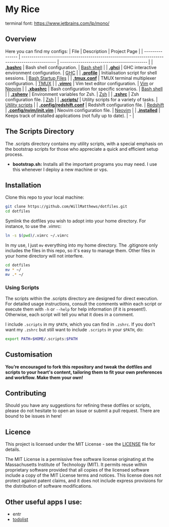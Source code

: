 # My Rice

terminal font: https://www.jetbrains.com/lp/mono/

## Overview
Here you can find my configs:
| File                                                                                                    | Description                                                                                     | Project Page                                                                                     |
| ---------------                                                                                         | ----------------------------------------------------------------------------------------------- | -------------------------------------------                                                      |
| [**.bashrc**](https://github.com/WillMatthews/dotfiles/blob/master/.bashrc)                             | Bash shell configuration.                                                                       | [Bash shell](https://www.gnu.org/software/bash/)                                                 |
| [**.ghci**](https://github.com/WillMatthews/dotfiles/blob/master/.ghci)                                 | GHC interactive environment configuration.                                                      | [GHC](https://www.haskell.org/ghc/)                                                              |
| [**.profile**](https://github.com/WillMatthews/dotfiles/blob/master/.profile)                           | Initialisation script for shell sessions.                                                       | [Bash Startup Files](https://www.gnu.org/software/bash/manual/html_node/Bash-Startup-Files.html) |
| [**.tmux.conf**](https://github.com/WillMatthews/dotfiles/blob/master/.tmux.conf)                       | TMUX terminal multiplexer configuration.                                                        | [TMUX](https://github.com/tmux/tmux)                                                             |
| [**.vimrc**](https://github.com/WillMatthews/dotfiles/blob/master/.vimrc)                               | Vim text editor configuration.                                                                  | [Vim](https://www.vim.org/) or [Neovim](https://neovim.io/)                              |
| [**.xbashrc**](https://github.com/WillMatthews/dotfiles/blob/master/.xbashrc)                           | Bash configuration for specific scenarios.                                                      | [Bash shell](https://www.gnu.org/software/bash/)                                                 |
| [**.zshenv**](https://github.com/WillMatthews/dotfiles/blob/master/.zshenv)                             | Environment variables for Zsh.                                                                  | [Zsh](https://www.zsh.org/)                                                                      |
| [**.zshrc**](https://github.com/WillMatthews/dotfiles/blob/master/.zshrc)                               | Zsh configuration file.                                                                         | [Zsh](https://www.zsh.org/)                                                                      |
| [**.scripts/**](https://github.com/WillMatthews/dotfiles/blob/master/.scripts/)                         | Utility scripts for a variety of tasks.                                                         | [Utility scripts](https://github.com/WillMatthews/dotfiles/blob/master/.scripts/)                |
| [**.config/redshift.conf**](https://github.com/WillMatthews/dotfiles/blob/master/.config/redshift.conf) | Redshift configuration file.                                                                    | [Redshift](https://github.com/jonls/redshift)
| [**.config/nvim/init.vim**](https://github.com/WillMatthews/dotfiles/blob/master/.config/nvim/init.vim) | Neovim configuration file.                                                                      | [Neovim](https://neovim.io/)                                                                     |
| [**.installed**](https://github.com/WillMatthews/dotfiles/blob/master/.installed)                       | Keeps track of installed applications (not fully up to date).                                   | -                                                                                                |




## The Scripts Directory

The .scripts directory contains my utility scripts, with a special emphasis on the bootstrap scripts for those who appreciate a quick and efficient setup process.

- **bootstrap.sh:** Installs all the important programs you may need. I use this whenever I deploy a new machine or vps.

## Installation

Clone this repo to your local machine:
```bash
git clone https://github.com/WillMatthews/dotfiles.git
cd dotfiles
```

Symlink the dotfiles you wish to adopt into your home directory. For instance, to use the .vimrc:
```bash
ln -s $(pwd)/.vimrc ~/.vimrc
```

In my use, I just `mv` everything into my home directory. The .gitignore only includes the files in this repo, so it's easy to manage them. Other files in your home directory will not interfere.
```bash
cd dotfiles
mv * ~/
mv .* ~/
```


### Using Scripts
The scripts within the .scripts directory are designed for direct execution. For detailed usage instructions, consult the comments within each script or execute them with `-h` or `--help` for help information (if it is present!). 
Otherwise, each script will tell you what it does in a comment.

I include `.scripts` in my `$PATH`, which you can find in `.zshrc`.
If you don't want my `.zshrc` but still want to include `.scripts` in your `$PATH`, do:
```bash
export PATH=$HOME/.scripts:$PATH 
```

## Customisation
**You’re encouraged to fork this repository and tweak the dotfiles and scripts to your heart's content, tailoring them to fit your own preferences and workflow.
Make them your own!**

## Contributing
Should you have any suggestions for refining these dotfiles or scripts, please do not hesitate to open an issue or submit a pull request. There are bound to be issues in here!

## Licence
This project is licensed under the MIT License - see the [LICENSE](https://github.com/WillMatthews/dotfiles/LICENSE) file for details.

The MIT License is a permissive free software license originating at the Massachusetts Institute of Technology (MIT). It permits reuse within proprietary software provided that all copies of the licensed software include a copy of the MIT License terms and notices. This license does not protect against patent claims, and it does not include express provisions for the distribution of software modifications.

## Other useful apps I use:
* entr
* [todolist](https://github.com/gammons/todolist)
